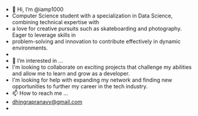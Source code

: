 - 👋 Hi, I’m @iamp1000
- Computer Science student with a specialization in Data Science, combining technical expertise with
- a love for creative pursuits such as skateboarding and photography. Eager to leverage skills in
- problem-solving and innovation to contribute effectively in dynamic environments.
- 
- 👀 I’m interested in ...
- I'm looking to collaborate on exciting projects that challenge my abilities and allow me to learn and grow as a developer.
- I'm looking for help with expanding my network and finding new opportunities to further my career in the tech industry.
- 📫 How to reach me ...
- dhingrapranavv@gmail.com
- 
<!---
iamp1000/iamp1000 is a ✨ special ✨ repository because its `README.md` (this file) appears on your GitHub profile.
You can click the Preview link to take a look at your changes.
--->
